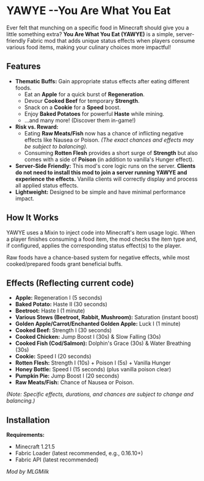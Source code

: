 # YAWYE --You Are What You Eat

Ever felt that munching on a specific food in Minecraft should give you a little something extra? **You Are What You Eat (YAWYE)** is a simple, server-friendly Fabric mod that adds unique status effects when players consume various food items, making your culinary choices more impactful!

## Features

*   **Thematic Buffs:** Gain appropriate status effects after eating different foods.
    *   Eat an **Apple** for a quick burst of **Regeneration**.
    *   Devour **Cooked Beef** for temporary **Strength**.
    *   Snack on a **Cookie** for a **Speed** boost.
    *   Enjoy **Baked Potatoes** for powerful **Haste** while mining.
    *   ...and many more! (Discover them in-game!)
*   **Risk vs. Reward:**
    *   Eating **Raw Meats/Fish** now has a chance of inflicting negative effects like Nausea or Poison. *(The exact chances and effects may be subject to balancing).*
    *   Consuming **Rotten Flesh** provides a short surge of **Strength** but also comes with a side of **Poison** (in addition to vanilla's Hunger effect).
*   **Server-Side Friendly:** This mod's core logic runs on the server. **Clients do not need to install this mod to join a server running YAWYE and experience the effects.** Vanilla clients will correctly display and process all applied status effects.
*   **Lightweight:** Designed to be simple and have minimal performance impact.

## How It Works

YAWYE uses a Mixin to inject code into Minecraft's item usage logic. When a player finishes consuming a food item, the mod checks the item type and, if configured, applies the corresponding status effect(s) to the player.

Raw foods have a chance-based system for negative effects, while most cooked/prepared foods grant beneficial buffs.

## Effects (Reflecting current code)

*   **Apple:** Regeneration I (5 seconds)
*   **Baked Potato:** Haste II (30 seconds)
*   **Beetroot:** Haste I (1 minute)
*   **Various Stews (Beetroot, Rabbit, Mushroom):** Saturation (instant boost)
*   **Golden Apple/Carrot/Enchanted Golden Apple:** Luck I (1 minute)
*   **Cooked Beef:** Strength I (30 seconds)
*   **Cooked Chicken:** Jump Boost I (30s) & Slow Falling (30s)
*   **Cooked Fish (Cod/Salmon):** Dolphin's Grace (30s) & Water Breathing (30s)
*   **Cookie:** Speed I (20 seconds)
*   **Rotten Flesh:** Strength I (10s) + Poison I (5s) + Vanilla Hunger
*   **Honey Bottle:** Speed I (15 seconds) (plus vanilla poison clear)
*   **Pumpkin Pie:** Jump Boost I (20 seconds)
*   **Raw Meats/Fish:** Chance of Nausea or Poison.

*(Note: Specific effects, durations, and chances are subject to change and balancing.)*

## Installation

**Requirements:**
*   Minecraft 1.21.5
*   Fabric Loader (latest recommended, e.g., 0.16.10+)
*   Fabric API (latest recommended)


*Mod by MLGMilk*
